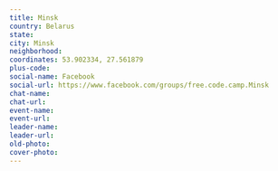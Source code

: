 ```yaml
---
title: Minsk
country: Belarus
state: 
city: Minsk
neighborhood: 
coordinates: 53.902334, 27.561879
plus-code:
social-name: Facebook
social-url: https://www.facebook.com/groups/free.code.camp.Minsk
chat-name:
chat-url:
event-name:
event-url:
leader-name:
leader-url:
old-photo: 
cover-photo:
---
```

